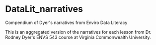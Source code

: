 # DataLit_narratives
Compendium of Dyer's narratives from Enviro Data Literacy

This is an aggregated version of the narratives for each lesson from Dr. Rodney Dyer's ENVS 543 course at Virginia Commonwealth University.

